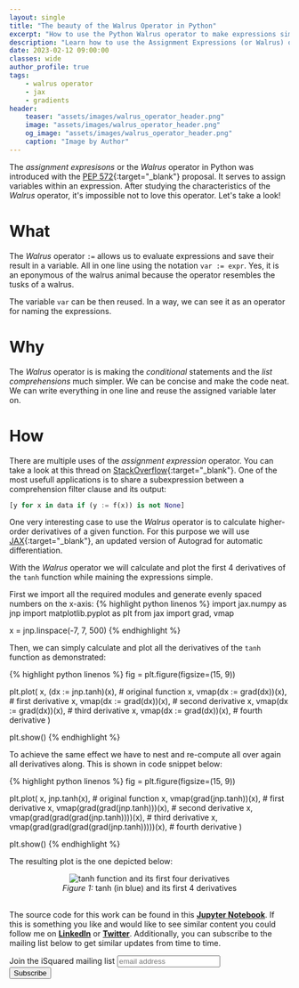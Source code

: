 ```yaml
---
layout: single
title: "The beauty of the Walrus Operator in Python"
excerpt: "How to use the Python Walrus operator to make expressions simpler. Here's how when computing gradients with JAX."
description: "Learn how to use the Assignment Expressions (or Walrus) operator in Python to make visualizations of the higher-order derivatives using the JAX automatic differentiation library"
date: 2023-02-12 09:00:00
classes: wide
author_profile: true
tags:
    - walrus operator
    - jax
    - gradients
header:
    teaser: "assets/images/walrus_operator_header.png"
    image: "assets/images/walrus_operator_header.png"
    og_image: "assets/images/walrus_operator_header.png"
    caption: "Image by Author"
---
```


The *assignment expresisons* or the *Walrus* operator in Python was introduced with the [PEP 572](https://peps.python.org/pep-0572/){:target="_blank"} proposal.
It serves to assign variables within an expression. After studying the characteristics of the *Walrus* operator, it's impossible not to love this
operator. Let's take a look!

# What
The *Walrus* operator `:=` allows us to evaluate expressions and save their result in a variable. All in one line using the notation `var := expr`.
Yes, it is an eponymous of the walrus animal because the operator resembles the tusks of a walrus.

The variable `var` can be then reused. In a way, we can see it as an operator for naming the expressions.

# Why

The *Walrus* operator is is making the *conditional* statements and the *list comprehensions* much simpler. We can be concise
and make the code neat. We can write everything in one line and reuse the assigned variable later on.

# How

There are multiple uses of the *assignment expression* operator. You can take a look at this thread on 
[StackOverflow](https://stackoverflow.com/questions/50297704/syntax-and-assignment-expressions-what-and-why){:target="_blank"}. One of the most
usefull applications is to share a subexpression between a comprehension filter clause and its output:

```python
[y for x in data if (y := f(x)) is not None]
```

One very interesting case to use the *Walrus* operator is to calculate higher-order derivatives of a given function. For this purpose we
will use [JAX](https://github.com/google/jax){:target="_blank"}, an updated version of Autograd for automatic differentiation. 

With the *Walrus* operator we will calculate and plot the first 4 derivatives of the `tanh` function while maining the expressions simple.

First we import all the required modules and generate evenly spaced numbers on the x-axis:
{% highlight python linenos %}
import jax.numpy as jnp
import matplotlib.pyplot as plt
from jax import grad, vmap

x = jnp.linspace(-7, 7, 500)
{% endhighlight %}


Then, we can simply calculate and plot all the derivatives of the `tanh` function as demonstrated:

{% highlight python linenos %}
fig = plt.figure(figsize=(15, 9))

plt.plot(
    x, (dx := jnp.tanh)(x),      # original function
    x, vmap(dx := grad(dx))(x),  # first derivative
    x, vmap(dx := grad(dx))(x),  # second derivative
    x, vmap(dx := grad(dx))(x),  # third derivative
    x, vmap(dx := grad(dx))(x),  # fourth derivative
)

plt.show()
{% endhighlight %}

To achieve the same effect we have to nest and re-compute all over again all derivatives along. This is
shown in code snippet below:

{% highlight python linenos %}
fig = plt.figure(figsize=(15, 9))

plt.plot(
    x, jnp.tanh(x),                                # original function
    x, vmap(grad(jnp.tanh))(x),                    # first derivative
    x, vmap(grad(grad(jnp.tanh)))(x),              # second derivative
    x, vmap(grad(grad(grad(jnp.tanh))))(x),        # third derivative
    x, vmap(grad(grad(grad(grad(jnp.tanh)))))(x),  # fourth derivative
)

plt.show()
{% endhighlight %}



The resulting plot is the one depicted below:


<center>
    <img data-src="{{ site.url }}{{ site.baseurl }}/assets/images/tanh_with_walrus_op.png" class="lazyload" alt="tanh function and its first four derivatives"/>
    <br/>
    <span class="caption text-muted">
        <i>Figure 1:</i> tanh (in blue) and its first 4 derivatives
    </span>
</center>
<br/>


The source code for this work can be found in this <a href="https://github.com/IlievskiV/Amusive-Blogging-N-Coding/blob/master/Visualizations/jax_gradient_with_walrus_op.ipynb" target="_blank" rel="dofollow noopener"><b>Jupyter Notebook</b></a>.
If this is something you like and would like to see similar content you could follow me on <a href="https://www.linkedin.com/in/vilievski/" target="_blank" rel="noopener"><b>LinkedIn</b></a>
or <a href="https://twitter.com/VladOsaurus" target="_blank" rel="noopener"><b>Twitter</b></a>. Additionally, you can subscribe to the mailing list below to get similar updates from time to time.


<link href="//cdn-images.mailchimp.com/embedcode/horizontal-slim-10_7.css" rel="stylesheet" type="text/css">
<link href="/assets/css/mailchimp.css">
<div id="mc_embed_signup">
<form action="https://digital.us19.list-manage.com/subscribe/post?u=cb9dbe40387c27177a25de80f&amp;id=08bda6f8e0" method="post" id="mc-embedded-subscribe-form" name="mc-embedded-subscribe-form" class="validate" target="_blank" novalidate>
    <div id="mc_embed_signup_scroll">
	<label for="mce-EMAIL">Join the iSquared mailing list</label>
	<input type="email" value="" name="EMAIL" class="email" id="mce-EMAIL" placeholder="email address" required>
    <!-- real people should not fill this in and expect good things - do not remove this or risk form bot signups-->
    <div style="position: absolute; left: -5000px;" aria-hidden="true"><input type="text" name="b_cb9dbe40387c27177a25de80f_08bda6f8e0" tabindex="-1" value=""></div>
    <div class="clear"><input type="submit" value="Subscribe" name="subscribe" id="mc-embedded-subscribe" class="button"></div>
    </div>
</form>
</div>
<br/>
